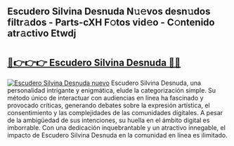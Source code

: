 ## Escudero Silvina Desnuda N𝚞𝚎vos desn𝚞dos filtr𝚊dos - Parts-cXH F𝚘tos vid𝚎o - C𝚘ntenido atr𝚊ctivo Etwdj

# <h2><a href="http://mbb0u2h.tromn.icu/?c=Escudero+Silvina+Desnuda">🔗👉👉👉 Escudero Silvina Desnuda 🔗🔗</a></h2>

[![Escudero Silvina Desnuda nuevo](https://i.imgur.com/pEAQMta.gif)](http://mbb0u2h.tromn.icu/?c=Escudero+Silvina+Desnuda)
Escudero Silvina Desnuda, una personalidad intrigante y enigmática, elude la categorización simple. Su método único de interactuar con audiencias en línea ha fascinado y provocado críticas, generando debates sobre la expresión artística, el consentimiento y las complejidades de las comunidades digitales. A pesar de la ambigüedad de sus intenciones, su huella en el ámbito digital es imborrable. Con una dedicación inquebrantable y un atractivo innegable, el impacto de Escudero Silvina Desnuda en la comunidad en línea es ilimitado.
